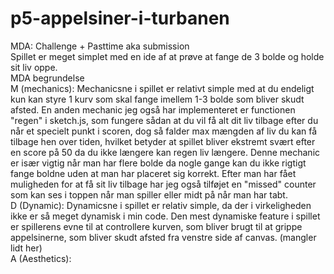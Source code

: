 # p5-appelsiner-i-turbanen
MDA:
Challenge + Pasttime aka submission
<br>
Spillet er meget simplet med en ide af at prøve at fange de 3 bolde og holde sit liv oppe.
<br>
MDA begrundelse
<br>
M (mechanics): Mechanicsne i spillet er relativt simple med at du endeligt kun kan styre 1 kurv som skal fange imellem 1-3 bolde som bliver skudt afsted. En anden mechanic jeg også har implementeret er functionen "regen" i sketch.js, som fungere sådan at du vil få alt dit liv tilbage efter du når et specielt punkt i scoren, dog så falder max mængden af liv du kan få tilbage hen over tiden, hvilket betyder at spillet bliver ekstremt svært efter en score på 50 da du ikke længere kan regen liv længere. Denne mechanic er især vigtig når man har flere bolde da nogle gange kan du ikke rigtigt fange boldne uden at man har placeret sig korrekt. Efter man har fået muligheden for at få sit liv tilbage har jeg også tilføjet en "missed" counter som kan ses i toppen når man spiller eller midt på når man har tabt.
<br>
D (Dynamic): Dynamicsne i spillet er relativ simple, da der i virkeligheden ikke er så meget dynamisk i min code. Den mest dynamiske feature i spillet er spillerens evne til at controllere kurven, som bliver brugt til at grippe appelsinerne, som bliver skudt afsted fra venstre side af canvas. (mangler lidt her)
<br>
A (Aesthetics):

